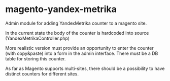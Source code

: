 magento-yandex-metrika
======================

Admin module for adding YandexMetrika counter to a magento site.

In the current state the body of the counter is hardcoded into source (YandexMetrikaController.php)

More realistic version must provide an opportunity to enter the counter (with copy&paste) into a form in the admin interface.
There must be a DB table for storing this counter.

As far as Magento supports multi-sites, there should be a possibility to have distinct counters for different sites.